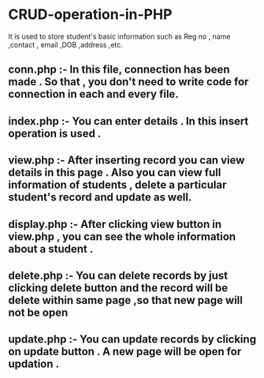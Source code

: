 # CRUD-operation-in-PHP
It is used to store student's basic information such as Reg no , name ,contact , email ,DOB ,address ,etc.
## conn.php :- In this file, connection has been made . So that , you don't need to write code for connection in each and every file.
## index.php :- You can enter details . In this insert operation is used .
## view.php :- After inserting record you can view details in this page . Also you can view full information of students , delete a particular student's record and update as well.
## display.php :- After clicking view button in view.php , you can see the whole information about a student .
## delete.php :- You can delete records by just clicking delete button and the record will be delete within same page ,so that new page will not be open 
## update.php :- You can update records by clicking on update button . A new page will be open for updation .
